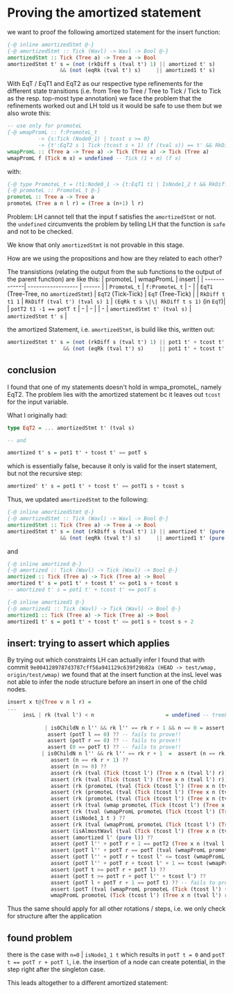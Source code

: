 # Proving the amortized statement

we want to proof the following amortized statement for the insert function: 
```haskell
{-@ inline amortizedStmt @-}
{-@ amortizedStmt :: Tick (Wavl) -> Wavl -> Bool @-}
amortizedStmt :: Tick (Tree a) -> Tree a -> Bool
amortizedStmt t' s = (not (rkDiff s (tval t') 1) || amortized t' s)
                 && (not (eqRk (tval t') s)     || amortized1 t' s)
```

With EqT / EqT1 and EqT2 as our respective type refinements for the different state transitions (i.e. from Tree to Tree / Tree to Tick / Tick to Tick as the resp. top-most type annotation) we face the problem that the refinements worked out and LH told us it would be safe to use them but we also wrote this: 
```haskell
-- use only for promoteL
{-@ wmapPromL :: f:PromoteL_t
          -> {s:Tick (Node0_1) | tcost s >= 0} 
          -> {t':EqT2 s | Tick (tcost s + 1) (f (tval s)) == t' && RkDiff (tval t') (tval s) 1} @-}
wmapPromL :: (Tree a -> Tree a) -> Tick (Tree a) -> Tick (Tree a)
wmapPromL f (Tick m x) = undefined -- Tick (1 + m) (f x) 
```

with: 

```haskell
{-@ type PromoteL_t = (t1:Node0_1 -> {t:EqT1 t1 | IsNode1_2 t && RkDiff t t1 1 && potT2 t1 -1 == potT t} ) @-}
{-@ promoteL :: PromoteL_t @-}
promoteL :: Tree a -> Tree a
promoteL (Tree a n l r) = (Tree a (n+1) l r)
```

Problem: LH cannot tell that the input f satisfies the `amortizedStmt` or not. the `undefined` circumvents the problem by telling LH that the function is `safe` and not to be checked. 

We know that only `amortizedStmt` is not provable in this stage. 

How are we using the propositions and how are they related to each other? 

The transistions (relating the output from the sub functions to the output of the parent function) are like this: 
| promoteL     | wmapPromL          | insert |
| -------------| ------------------ | ------ |
| `PromoteL_t` | `f:PromoteL_t`     |   -    |
| `EqT1` (Tree-Tree, no `amortizedStmt`) | `EqT2` (Tick-Tick) | `EqT` (Tree-Tick) |
| `RkDiff t t1 1` | `RkDiff (tval t') (tval s) 1` | `(EqRk t s \|\| RkDiff t s 1)` (in `EqT`)|
| `potT2 t1 -1 == potT t` | - | - |
| - | `amortizedStmt t' (tval s)` | `amortizedStmt t' s` |

the amortized Statement, i.e. `amortizedStmt`, is build like this, written out: 
```haskell
amortizedStmt t' s = (not (rkDiff s (tval t') 1) || pot1 t' + tcost t' == potT s)
                  && (not (eqRk (tval t') s)     || pot1 t' + tcost t' <= potT s + 2)

```

## conclusion
I found that one of my statements doesn't hold in wmpa_promoteL, namely EqT2. The problem lies with the amortized statement bc it leaves out `tcost` for the input variable.

What I originally had: 
```haskell
type EqT2 = ... amortizedStmt t' (tval s)

-- and

amortized t' s = pot1 t' + tcost t' == potT s
```

which is essentially false, because it only is valid for the insert statement, but not the recursive step:
```haskell
amortized' t' s = pot1 t' + tcost t' == potT1 s + tcost s
```

Thus, we updated `amortizedStmt` to the following: 
```haskell
{-@ inline amortizedStmt @-}
{-@ amortizedStmt :: Tick (Wavl) -> Wavl -> Bool @-}
amortizedStmt :: Tick (Tree a) -> Tree a -> Bool
amortizedStmt t' s = (not (rkDiff s (tval t') 1) || amortized t' (pure s))
                 && (not (eqRk (tval t') s)     || amortized1 t' (pure s))
```

and

```haskell
{-@ inline amortized @-}
{-@ amortized :: Tick (Wavl) -> Tick (Wavl) -> Bool @-}
amortized :: Tick (Tree a) -> Tick (Tree a) -> Bool
amortized t' s = pot1 t' + tcost t' <= pot1 s + tcost s
-- amortized t' s = pot1 t' + tcost t' <= potT s

{-@ inline amortized1 @-}
{-@ amortized1 :: Tick (Wavl) -> Tick (Wavl) -> Bool @-}
amortized1 :: Tick (Tree a) -> Tick (Tree a) -> Bool
amortized1 t' s = pot1 t' + tcost t' <= pot1 s + tcost s + 2
```

## insert: trying to assert which applies
By trying out which constraints LH can actually infer I found that with commit `9e0041289787d3787cff56a941129c639f29b82a (HEAD -> test/wmap, origin/test/wmap)`
we found that at the insert function at the insL level was not able to infer the node structure before an insert in one of the child nodes. 

```haskell
insert x t@(Tree v n l r) = 
...
     insL | rk (tval l') < n                       = undefined -- treeLW1 v n l' r -- assert (amortized1 l' l) ?? (treeL v n l' r) -- is not accepted
              
            | is0ChildN n l'' && rk l'' == rk r + 1 && n == 0 = assert (not (notEmptyTree l)) ?? assert (not (notEmptyTree r)) ?? 
             assert (potT l == 0) ?? -- fails to prove!!
             assert (potT r == 0) ?? -- fails to prove!!
             assert (0 == potT t) ?? -- fails to prove!!  
           | is0ChildN n l'' && rk l'' == rk r + 1  =  assert (n == rk (tval l')) ??
              assert (n == rk r + 1) ?? 
              assert (n >= 0) ?? 
              assert (rk (tval (Tick (tcost l') (Tree x n (tval l') r))) == n) ??
              assert (rk (tval (Tick (tcost l') (Tree x n (tval l') r))) == rk r + 1) ??
              assert (rk (promoteL (tval (Tick (tcost l') (Tree x n (tval l') r)) )) == rk r + 2) ?? 
              assert (rk (promoteL (tval (Tick (tcost l') (Tree x n (tval l') r)) )) == rk (tval l') + 1) ?? 
              assert (rk (promoteL (tval (Tick (tcost l') (Tree x n (tval l') r)) )) == n + 1) ?? 
              assert (rk (tval (wmap promoteL (Tick (tcost l') (Tree x n (tval l') r)) )) == n + 1) ?? -- fails to prove !! 
              assert (rk (tval (wmapPromL promoteL (Tick (tcost l') (Tree x n (tval l') r)) )) == n + 1) ?? 
              assert (isNode1_1 t ) ?? 
              assert (rk (tval (wmapPromL promoteL (Tick (tcost l') (Tree x n (tval l') r)) )) == n + 1) ??
              assert (isAlmostWavl (tval (Tick (tcost l') (Tree x n (tval l') r)))) ??
              assert (amortized l' (pure l)) ??
              assert (potT l'' + potT r + 1 == potT2 (Tree x n (tval l') r)) ??
              assert (potT l'' + potT r == potT (tval (wmapPromL promoteL (Tick (tcost l') (Tree x n (tval l') r) )))) ??
              assert (potT l'' + potT r + tcost l' <= tcost (wmapPromL promoteL (Tick (tcost l') (Tree x n (tval l') r))) + potT (tval (wmapPromL promoteL (Tick (tcost l') (Tree x n (tval l') r) )))) ?? --not important, the next one is
              assert (potT l'' + potT r + tcost l' + 1 == tcost (wmapPromL promoteL (Tick (tcost l') (Tree x n (tval l') r))) + potT (tval (wmapPromL promoteL (Tick (tcost l') (Tree x n (tval l') r) )))) ??
              assert (potT t >= potT r + potT l) ??
              assert (potT t >= potT r + potT l'' + tcost l') ??
              assert (potT l + potT r + 1 == potT t) ?? -- fails to prove
              assert (potT (tval (wmapPromL promoteL (Tick (tcost l') (Tree x n (tval l') r) ))) + tcost (tval (wmapPromL promoteL (Tick (tcost l') (Tree x n (tval l') r) ))) <= potT t) ?? -- fails to prove
              wmapPromL promoteL (Tick (tcost l') (Tree x n (tval l') r) )
```

Thus the same should apply for all other rotations / steps, i.e. we only check for structure after the application

## found problem

there is the case with `n=0` | `isNode1_1 t` which results in `potT t = 0` and `potT t == potT r + potT l`, i.e. the insertion of a node can create potential, in the step right after the singleton case. 

This leads altogether to a different amortized statement: 
```haskell
```